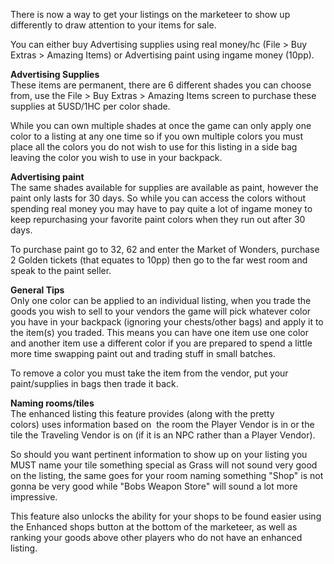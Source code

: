 There is now a way to get your listings on the marketeer to show up differently to draw attention to your items for sale.

You can either buy Advertising supplies using real money/hc (File > Buy Extras > Amazing Items) or Advertising paint using ingame money (10pp).

**Advertising Supplies**  
These items are permanent, there are 6 different shades you can choose from, use the File > Buy Extras > Amazing Items screen to purchase these supplies at 5USD/1HC per color shade.

While you can own multiple shades at once the game can only apply one color to a listing at any one time so if you own multiple colors you must place all the colors you do not wish to use for this listing in a side bag leaving the color you wish to use in your backpack.

**Advertising paint**  
The same shades available for supplies are available as paint, however the paint only lasts for 30 days. So while you can access the colors without spending real money you may have to pay quite a lot of ingame money to keep repurchasing your favorite paint colors when they run out after 30 days.

To purchase paint go to 32, 62 and enter the Market of Wonders, purchase 2 Golden tickets (that equates to 10pp) then go to the far west room and speak to the paint seller.

**General Tips**  
Only one color can be applied to an individual listing, when you trade the goods you wish to sell to your vendors the game will pick whatever color you have in your backpack (ignoring your chests/other bags) and apply it to the item(s) you traded. This means you can have one item use one color and another item use a different color if you are prepared to spend a little more time swapping paint out and trading stuff in small batches.

To remove a color you must take the item from the vendor, put your paint/supplies in bags then trade it back.

**Naming rooms/tiles**  
The enhanced listing this feature provides (along with the pretty colors) uses information based on  the room the Player Vendor is in or the tile the Traveling Vendor is on (if it is an NPC rather than a Player Vendor).

So should you want pertinent information to show up on your listing you MUST name your tile something special as Grass will not sound very good on the listing, the same goes for your room naming something "Shop" is not gonna be very good while "Bobs Weapon Store" will sound a lot more impressive.

This feature also unlocks the ability for your shops to be found easier using the Enhanced shops button at the bottom of the marketeer, as well as ranking your goods above other players who do not have an enhanced listing.